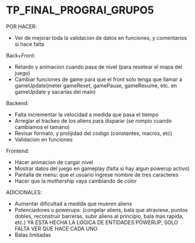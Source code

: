 # TP_FINAL_PROGRAI_GRUPO5

POR HACER:

- Ver de mejorar toda la validacion de datos en funciones, y comentarios si hace falta

Back+Front:
- Retardo y animacion cuando pasa de nivel (para resetear el mapa del juego)
- Cambiar funciones de game para que el front solo tenga que llamar a gameUpdate(meter gameReset, gamePause, gameResume, etc. en gameUpdate y sacarlas del main)

Backend:
- Falta incrementar la velocidad a medida que pasa el tiempo
- Arreglar el trackeo de los aliens para disparar (se rompio cuando cambiamos el tamano)
- Revisar formato, y prolijidad del codigo (constantes, macros, etc)
- Validacion en funciones

Frontend:
- Hacer animacion de cargar nivel
- Mostrar datos del juego en gameplay (falta si hay algun powerup activo)
- Pantalla de menu: que el usuario ingrese nombre de tres caracteres
- Hacer que la mothership vaya cambiando de color

ADICIONALES:
- Aumentar dificultad a medida que mueren aliens
- Potenciadores o powerups:
    (congelar aliens, bala que atraviese, puntos dobles, reconstruir barreras, 
    subir aliens al principio, bala mas rapida, etc.)
    YA ESTA HECHA LA LOGICA DE ENTIDADES POWERUP, SOLO FALTA VER QUE HACE CADA UNO
- Balas limitadas
